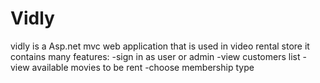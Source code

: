 # Vidly
vidly is a Asp.net mvc web application that is used in video rental store 
it contains many features:
-sign in as user or admin
-view customers list
-view available movies to be rent
-choose membership type
